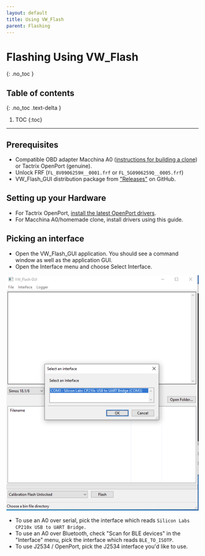 ```yaml
---
layout: default
title: Using VW_Flash
parent: Flashing
---
```


# Flashing Using VW_Flash
{: .no_toc }

## Table of contents
{: .no_toc .text-delta }

1. TOC
{:toc}

---

## Prerequisites
* Compatible OBD adapter Macchina A0 ([instructions for building a clone](https://github.com/Switchleg1/AMAleg)) or Tactrix OpenPort (genuine).
* Unlock FRF (`FL_8V0906259H__0001.frf` or `FL_5G0906259Q__0005.frf`)
* VW_Flash_GUI distribution package from ["Releases"](https://github.com/bri3d/VW_Flash/releases) on GitHub.

## Setting up your Hardware

* For Tactrix OpenPort, [install the latest OpenPort drivers](https://www.tactrix.com/index.php?Itemid=61).
* For Macchina A0/homemade clone, install drivers using this guide.

## Picking an interface

* Open the VW_Flash_GUI application. You should see a command window as well as the application GUI.
* Open the Interface menu and choose Select Interface.

<img src="/assets/images/select-dialog.png" width="700" alt="Screenshot of Select Interface Dialog" />

* To use an A0 over serial, pick the interface which reads `Silicon Labs CP210x USB to UART Bridge.`
* To use an A0 over Bluetooth, check "Scan for BLE devices" in the "Interface" menu, pick the interface which reads `BLE_TO_ISOTP`.
* To use J2534 / OpenPort, pick the J2534 interface you'd like to use.

